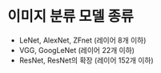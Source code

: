 # 이미지 분류 모델 종류
- LeNet, AlexNet, ZFnet (레이어 8개 이하)
- VGG, GoogLeNet (레이어 22개 이하)
- ResNet, ResNet의 확장 (레이어 152개 이하)
